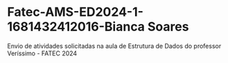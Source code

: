 # Fatec-AMS-ED2024-1-1681432412016-Bianca Soares
Envio de atividades solicitadas na aula de Estrutura de Dados do professor Veríssimo - FATEC 2024
